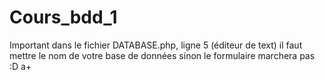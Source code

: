 Cours_bdd_1
===========
Important dans le fichier DATABASE.php, ligne 5 (éditeur de text) il faut mettre le nom de votre base de données sinon le formulaire marchera pas :D a+
